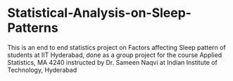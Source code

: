 # Statistical-Analysis-on-Sleep-Patterns
This is an end to end statistics project on Factors affecting Sleep pattern of students at IIT Hyderabad, done as a group project for the course Applied Statistics, MA 4240 instructed by Dr. Sameen Naqvi at Indian Institute of Technology, Hyderabad

